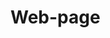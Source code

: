 # Web-page

<img scr=https://github.com/rajat-chn/Web-page/blob/main/img/1.jpeg>
<img scr=https://github.com/rajat-chn/Web-page/blob/main/img/2.png>
  

